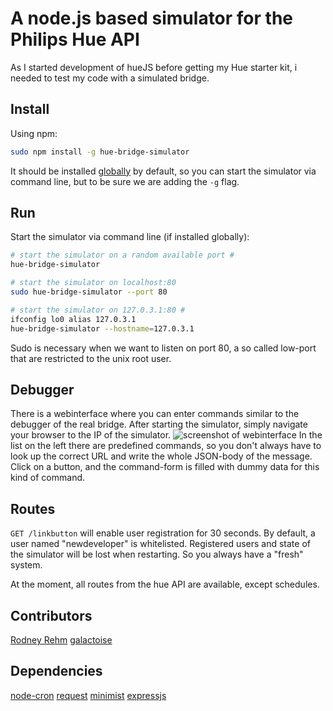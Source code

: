 # A node.js based simulator for the Philips Hue API

As I started development of hueJS before getting my Hue starter kit, i needed to test my code with a simulated bridge.

## Install

Using npm:

```sh
sudo npm install -g hue-bridge-simulator
```

It should be installed [globally](http://blog.nodejitsu.com/npm-cheatsheet#Understanding_Global_versus_Local_installs_in_npm) by default, so you can start the simulator via command line, but to be sure we are adding the `-g` flag.

## Run

Start the simulator via command line (if installed globally):

```sh
# start the simulator on a random available port #
hue-bridge-simulator

# start the simulator on localhost:80
sudo hue-bridge-simulator --port 80

# start the simulator on 127.0.3.1:80 #
ifconfig lo0 alias 127.0.3.1
hue-bridge-simulator --hostname=127.0.3.1
```

Sudo is necessary when we want to listen on port 80, a so called low-port that are restricted to the unix root user.

## Debugger

There is a webinterface where you can enter commands similar to the debugger of the real bridge. After starting the simulator, simply navigate your browser to the IP of the simulator.
![screenshot of webinterface](debugger.png "Debugger webinterface")
In the list on the left there are predefined commands, so you don't always have to look up the correct URL and write the whole JSON-body of the message. Click on a button, and the command-form is filled with dummy data for this kind of command.

## Routes

`GET /linkbutton` will enable user registration for 30 seconds. By default, a user named "newdeveloper" is whitelisted. Registered users and state of the simulator will be lost when restarting. So you always have a "fresh" system.

At the moment, all routes from the hue API are available, except schedules.

## Contributors
[Rodney Rehm](https://github.com/rodneyrehm)
[galactoise](https://github.com/galactoise)

## Dependencies

[node-cron](https://github.com/ncb000gt/node-cron)
[request](https://github.com/mikeal/request)
[minimist](https://github.com/substack/minimist)
[expressjs](https://github.com/visionmedia/express)

